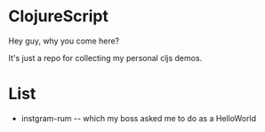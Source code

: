 # ClojureScript

Hey guy, why you come here?

It's just a repo for collecting my personal cljs demos.


# List

* instgram-rum -- which my boss asked me to do as a HelloWorld
